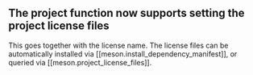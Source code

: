 ## The project function now supports setting the project license files

This goes together with the license name. The license files can be
automatically installed via [[meson.install_dependency_manifest]],
or queried via [[meson.project_license_files]].
